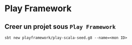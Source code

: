 # Play Framework


## Creer un projet sous `Play Framework`

```
sbt new playframework/play-scala-seed.g8 --name=<mon ID>
```
